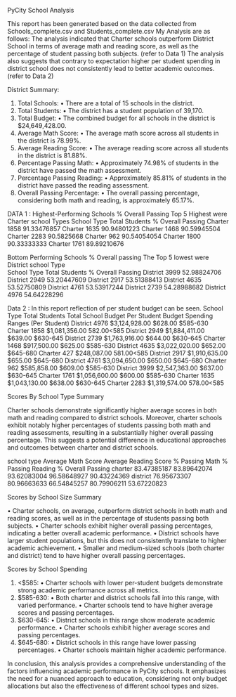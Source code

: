 PyCity School Analysis

This report has been generated based on the data collected from Schools_complete.csv and Students_complete.csv 
My Analysis are as follows:
The analysis indicated that Charter schools outperform District School in terms of average math and reading score, as well as the percentage of student passing both subjects. (refer to Data 1)
The analysis also suggests that contrary to expectation higher per student spending in district school does not consistently lead to better academic outcomes. (refer to Data 2)


District Summary:
1.	Total Schools:
•	There are a total of 15 schools in the district.
2.	Total Students:
•	The district has a student population of 39,170.
3.	Total Budget:
•	The combined budget for all schools in the district is $24,649,428.00.
4.	Average Math Score:
•	The average math score across all students in the district is 78.99%.
5.	Average Reading Score:
•	The average reading score across all students in the district is 81.88%.
6.	Percentage Passing Math:
•	Approximately 74.98% of students in the district have passed the math assessment.
7.	Percentage Passing Reading:
•	Approximately 85.81% of students in the district have passed the reading assessment.
8.	Overall Passing Percentage:
•	The overall passing percentage, considering both math and reading, is approximately 65.17%.


DATA 1 :
Highest-Performing Schools % Overall Passing 
Top 5 Highest were Charter school Types
School Type	Total Students	% Overall Passing
Charter	1858	91.33476857
Charter	1635	90.94801223
Charter	1468	90.59945504
Charter	2283	90.5825668
Charter	962	90.54054054
Charter	1800	90.33333333
Charter	1761	89.89210676

Bottom Performing Schools % Overall passing 
The Top 5 lowest were District school Type  
School Type	Total Students	% Overall Passing
District	3999	52.98824706
District	2949	53.20447609
District	2917	53.51388413
District	4635	53.52750809
District	4761	53.53917244
District	2739	54.28988682
District	4976	54.64228296


		


Data 2 : 
In this report reflection of per student budget can be seen.
School Type	Total Students	Total School Budget	Per Student Budget	Spending Ranges (Per Student)
District			  4976	        $3,124,928.00 	        $628.00 	        $585-630
Charter	     		 1858	        $1,081,356.00 	        $582.00 	        <$585
District			 2949	        $1,884,411.00         	        $639.00 	        $630-645
District			 2739	        $1,763,916.00         	        $644.00 	        $630-645
Charter	    		 1468	        $917,500.00 	        $625.00 	        $585-630
District			 4635	        $3,022,020.00 	        $652.00 	        $645-680
Charter        		 427	        $248,087.00 	        $581.00 	        <$585
District		               2917	        $1,910,635.00 	        $655.00 	        $645-680
District			 4761	        $3,094,650.00 	        $650.00 	        $645-680
Charter        		 962	        $585,858.00 	        $609.00 	        $585-630
District			 3999	        $2,547,363.00 	        $637.00 	        $630-645
Charter       	 	 1761	        $1,056,600.00 	        $600.00 	        $585-630
Charter        		 1635	        $1,043,130.00 	        $638.00 	        $630-645
Charter	      		 2283	        $1,319,574.00 	        $578.00 	        <$585









Scores By School Type Summary

Charter schools demonstrate significantly higher average scores in both math and reading compared to district schools. Moreover, charter schools exhibit notably higher percentages of students passing both math and reading assessments, resulting in a substantially higher overall passing percentage. This suggests a potential difference in educational approaches and outcomes between charter and district schools.

school type 	Average Math Score	Average Reading Score	% Passing Math	% Passing Reading	% Overall Passing
charter	83.47385187	83.89642074	93.62083004	96.58648927	90.43224369
district	76.95673307	80.96663633	66.54845257	80.79906211	53.67220823



					
Scores by School Size Summary 

•	Charter schools, on average, outperform district schools in both math and reading scores, as well as in the percentage of students passing both subjects.
•	Charter schools exhibit higher overall passing percentages, indicating a better overall academic performance.
•	District schools have larger student populations, but this does not consistently translate to higher academic achievement.
•	Smaller and medium-sized schools (both charter and district) tend to have higher overall passing percentages.







Scores by School Spending
1.	<$585:
•	Charter schools with lower per-student budgets demonstrate strong academic performance across all metrics.
2.	$585-630:
•	Both charter and district schools fall into this range, with varied performance.
•	Charter schools tend to have higher average scores and passing percentages.
3.	$630-645:
•	District schools in this range show moderate academic performance.
•	Charter schools exhibit higher average scores and passing percentages.
4.	$645-680:
•	District schools in this range have lower passing percentages.
•	Charter schools maintain higher academic performance.


In conclusion, this analysis provides a comprehensive understanding of the factors influencing academic performance in PyCity schools. It emphasizes the need for a nuanced approach to education, considering not only budget allocations but also the effectiveness of different school types and sizes.

